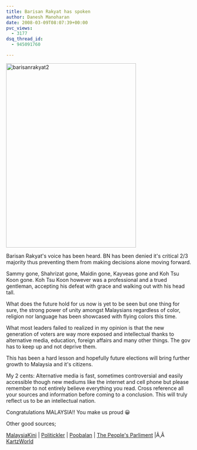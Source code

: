```yaml
---
title: Barisan Rakyat has spoken
author: Danesh Manoharan
date: 2008-03-09T08:07:39+00:00
pvc_views:
  - 3177
dsq_thread_id:
  - 945091760

---
```

[<img loading="lazy" src="http://farm3.static.flickr.com/2350/2318737386_3c237720ba.jpg" alt="barisanrakyat2" height="500" width="353" />][1]

Barisan Rakyat's voice has been heard. BN has been denied it's critical 2/3 majority thus preventing them from making decisions alone moving forward.

Sammy gone, Shahrizat gone, Maidin gone, Kayveas gone and Koh Tsu Koon gone. Koh Tsu Koon however was a professional and a trued gentleman, accepting his defeat with grace and walking out with his head tall.

What does the future hold for us now is yet to be seen but one thing for sure, the strong power of unity amongst Malaysians regardless of color, religion nor language has been showcased with flying colors this time.

What most leaders failed to realized in my opinion is that the new generation of voters are way more exposed and intellectual thanks to alternative media, education, foreign affairs and many other things. The gov has to keep up and not deprive them.

This has been a hard lesson and hopefully future elections will bring further growth to Malaysia and it's citizens.

My 2 cents: Alternative media is fast, sometimes controversial and easily accessible though new mediums like the internet and cell phone but please remember to not entirely believe everything you read. Cross reference all your sources and information before coming to a conclusion. This will truly reflect us to be an intellectual nation.

Congratulations MALAYSIA!! You make us proud 😀

Other good sources;

[MalaysiaKini][2] | [Politickler][3] | [Poobalan][4] | [The People's Parliment][5] |Ã‚Â  [KartzWorld][6]

 [1]: http://www.flickr.com/photos/dannyportal/2318737386/ "barisanrakyat2 by vwvr9, on Flickr"
 [2]: http://www.malaysiakini.com/
 [3]: http://politickler.com/
 [4]: http://poobalan.com/blog/
 [5]: http://harismibrahim.wordpress.com/2008/02/23/hidup-barisan-rakyat/
 [6]: http://kartzworld.com/